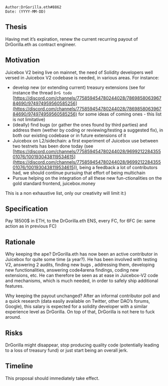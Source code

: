 
```plain text
Author:DrGorilla.eth#8862
Date: (YYYY-MM-DD)
```

## Thesis

Having met it’s expiration, renew the current recurring payout of DrGorilla.eth as contract engineer.

## Motivation

Juicebox V2 being live on mainnet, the need of Solidity developers well versed in Juicebox V2 codebase is needed, in various areas.
For instance:
- develop new (or extending current) treasury extensions (see for instance the thread ``DrG todo`` [https://discord.com/channels/775859454780244028/786985806396784690/974974959560585256](https://discord.com/channels/775859454780244028/786985806396784690/974974959560585256) for some ideas of coming ones - this list is not limitative)
- (ideally) find bugs (or gather the ones found by third parties) and address them (wether by coding or reviewing/testing a suggested fix), in both our existing codebase or in future extensions of it
- Juicebox on L2/sidechain: a first experiment of Juicebox use between two testnets has been done today (see [https://discord.com/channels/775859454780244028/969921228435501076/1001930438119534615](https://discord.com/channels/775859454780244028/969921228435501076/1001930438119534615)), being a feedback a lot of contributors had, we should continue pursuing that effort of being multichain
- Pursue helping on the integration of all these new fun-ctionalities on the gold standard frontend, juicebox.money

This is a non exhaustive list, only our creativity will limit it:)

## Specification

Pay 18500$ in ETH, to the DrGorilla.eth ENS, every FC, for 6FC (ie: same action as in previous FC)

## Rationale

Why keeping the ape?
DrGorilla.eth has now been an active contributor in Juicebox for quite some time (a year?). He has been involved with testing V2, answering 2 audits, finding new bugs , addressing them,  developing new functionalities, answering code4arena findings, coding new extensions, etc. He can therefore be seen as at ease in Juicebox-V2 code and mechanisms, which is much needed, in order to safely ship additional features. 

Why keeping the payout unchanged?
After an informal contributor poll and a quick research (data easily available on Twitter, other DAO’s forums, Google), this salary is expected for a solidity developer with a similar experience level as DrGorilla.
On top of that, DrGorilla is not here to fuck around.

## Risks

DrGorilla might disappear, stop producing quality code (potentially leading to a loss of treasury fund) or just start being an overall jerk.

## Timeline

This proposal should immediately take effect.
